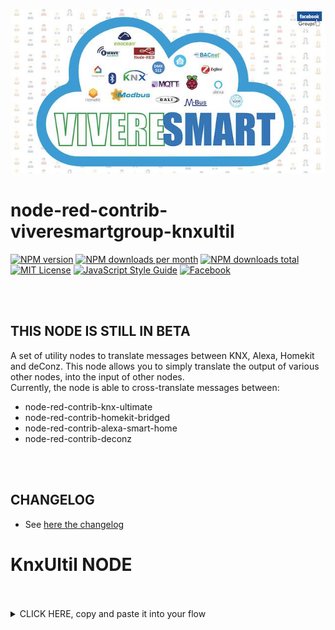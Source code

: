 
![GitHub Logo](/img/logo.jpg)

# node-red-contrib-viveresmartgroup-knxultil



[![NPM version][npm-version-image]][npm-url]
[![NPM downloads per month][npm-downloads-month-image]][npm-url]
[![NPM downloads total][npm-downloads-total-image]][npm-url]
[![MIT License][license-image]][license-url]
[![JavaScript Style Guide](https://img.shields.io/badge/code_style-standard-brightgreen.svg)](https://standardjs.com)
[![Facebook][facebook-image]][facebook-url]

<br/>
<br/>

## THIS NODE IS STILL IN BETA

A set of utility nodes to translate messages between KNX, Alexa, Homekit and deConz.
This node allows you to simply translate the output of various other nodes, into the input of other nodes.<br/>
Currently, the node is able to cross-translate messages between:<br/>
- node-red-contrib-knx-ultimate
- node-red-contrib-homekit-bridged
- node-red-contrib-alexa-smart-home
- node-red-contrib-deconz

<br/>
<br/>

## CHANGELOG
* See <a href="https://github.com/vivereSmartGroup/node-red-contrib-viveresmartgroup-knxultil/blob/master/CHANGELOG.md">here the changelog</a>

# KnxUltil NODE

<!-- <img src='https://raw.githubusercontent.com/vivereSmartGroup/node-red-contrib-viveresmartgroup-knxultil/master/img/KnxUltil.png' width='60%'> -->

<br/>
<br/>

<details><summary>CLICK HERE, copy and paste it into your flow</summary>
<code>
Please wait, we'll come as soon as possible.
</code>
</details>


[license-image]: https://img.shields.io/badge/license-MIT-blue.svg
[license-url]: https://github.com/vivereSmartGroup/node-red-contrib-viveresmartgroup-knxultil/master/LICENSE
[npm-url]: https://npmjs.org/package/node-red-contrib-viveresmartgroup-knxultil
[npm-version-image]: https://img.shields.io/npm/v/node-red-contrib-viveresmartgroup-knxultil.svg
[npm-downloads-month-image]: https://img.shields.io/npm/dm/node-red-contrib-viveresmartgroup-knxultil.svg
[npm-downloads-total-image]: https://img.shields.io/npm/dt/node-red-contrib-viveresmartgroup-knxultil.svg
[facebook-image]: https://img.shields.io/badge/Visit%20us-Facebook-blue
[facebook-url]: https://www.facebook.com/groups/viveresmart